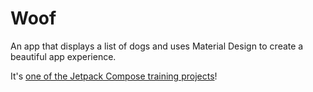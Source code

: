 Woof
=====================
An app that displays a list of dogs and uses Material Design to create a beautiful app experience.

It's [one of the Jetpack Compose training projects](https://github.com/google-developer-training/basic-android-kotlin-compose-training-woof/)!
